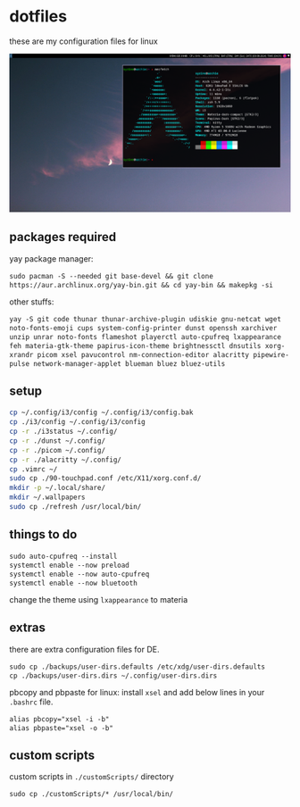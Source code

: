 # dotfiles

these are my configuration files for linux

![screenshot](https://github.com/syr1ne/dotfiles/blob/main/screenshot.png)

## packages required

yay package manager:
```
sudo pacman -S --needed git base-devel && git clone https://aur.archlinux.org/yay-bin.git && cd yay-bin && makepkg -si
```
other stuffs:
```
yay -S git code thunar thunar-archive-plugin udiskie gnu-netcat wget noto-fonts-emoji cups system-config-printer dunst openssh xarchiver unzip unrar noto-fonts flameshot playerctl auto-cpufreq lxappearance feh materia-gtk-theme papirus-icon-theme brightnessctl dnsutils xorg-xrandr picom xsel pavucontrol nm-connection-editor alacritty pipewire-pulse network-manager-applet blueman bluez bluez-utils
```

## setup

```bash
cp ~/.config/i3/config ~/.config/i3/config.bak
cp ./i3/config ~/.config/i3/config
cp -r ./i3status ~/.config/
cp -r ./dunst ~/.config/
cp -r ./picom ~/.config/
cp -r ./alacritty ~/.config/
cp .vimrc ~/
sudo cp ./90-touchpad.conf /etc/X11/xorg.conf.d/
mkdir -p ~/.local/share/
mkdir ~/.wallpapers
sudo cp ./refresh /usr/local/bin/
```

## things to do

```
sudo auto-cpufreq --install
systemctl enable --now preload
systemctl enable --now auto-cpufreq
systemctl enable --now bluetooth
``` 

change the theme using `lxappearance` to materia

## extras
there are extra configuration files for DE.

```
sudo cp ./backups/user-dirs.defaults /etc/xdg/user-dirs.defaults
cp ./backups/user-dirs.dirs ~/.config/user-dirs.dirs
```

pbcopy and pbpaste for linux: install `xsel` and add below lines in your `.bashrc` file.
```
alias pbcopy="xsel -i -b"
alias pbpaste="xsel -o -b"
```

## custom scripts
custom scripts in `./customScripts/` directory

```
sudo cp ./customScripts/* /usr/local/bin/
```
